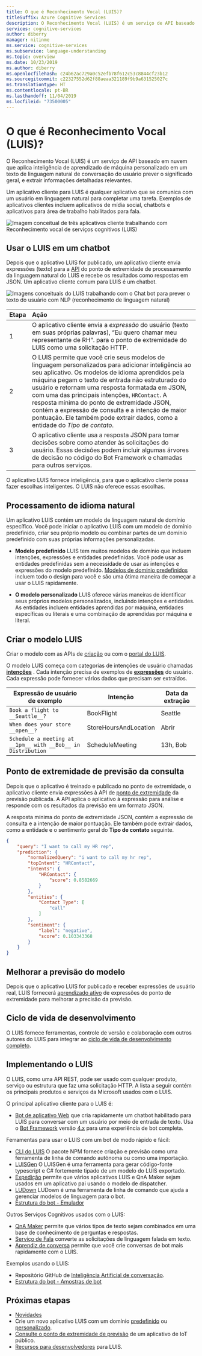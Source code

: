 ```yaml
---
title: O que é Reconhecimento Vocal (LUIS)?
titleSuffix: Azure Cognitive Services
description: O Reconhecimento Vocal (LUIS) é um serviço de API baseado em nuvem que aplica inteligência de aprendizado de máquina personalizado em um texto de linguagem natural de conversação do usuário prever o significado geral, e extrair informações detalhadas relevantes.
services: cognitive-services
author: diberry
manager: nitinme
ms.service: cognitive-services
ms.subservice: language-understanding
ms.topic: overview
ms.date: 10/23/2019
ms.author: diberry
ms.openlocfilehash: c24b62ac729a0c52efb78f612c53c8844cf23b12
ms.sourcegitcommit: c22327552d62f88aeaa321189f9b9a631525027c
ms.translationtype: HT
ms.contentlocale: pt-BR
ms.lasthandoff: 11/04/2019
ms.locfileid: "73500005"
---
```

# <a name="what-is-language-understanding-luis"></a>O que é Reconhecimento Vocal (LUIS)?

O Reconhecimento Vocal (LUIS) é um serviço de API baseado em nuvem que aplica inteligência de aprendizado de máquina personalizado em um texto de linguagem natural de conversação do usuário prever o significado geral, e extrair informações detalhadas relevantes. 

Um aplicativo cliente para LUIS é qualquer aplicativo que se comunica com um usuário em linguagem natural para completar uma tarefa. Exemplos de aplicativos clientes incluem aplicativos de mídia social, chatbots e aplicativos para área de trabalho habilitados para fala.  

![Imagem conceitual de três aplicativos cliente trabalhando com Reconhecimento vocal de serviços cognitivos (LUIS)](./media/luis-overview/luis-entry-point.png "Imagem conceitual de três aplicativos cliente que trabalham com Reconhecimento vocal de serviços cognitivos (LUIS)")

## <a name="use-luis-in-a-chat-bot"></a>Usar o LUIS em um chatbot

<a name="Accessing-LUIS"></a>

Depois que o aplicativo LUIS for publicado, um aplicativo cliente envia expressões (texto) para a [API][endpoint-apis] do ponto de extremidade de processamento da linguagem natural do LUIS e recebe os resultados como respostas em JSON. Um aplicativo cliente comum para LUIS é um chatbot.


![Imagens conceituais do LUIS trabalhando com o Chat bot para prever o texto do usuário com NLP (reconhecimento de linguagem natural)](./media/luis-overview/LUIS-chat-bot-request-response.svg "Imagens conceituais do LUIS que trabalham com o Chat bot para prever o texto do usuário com NLP (reconhecimento de linguagem natural)")

|Etapa|Ação|
|:--|:--|
|1|O aplicativo cliente envia a _expressão_ do usuário (texto em suas próprias palavras), “Eu quero chamar meu representante de RH”. para o ponto de extremidade do LUIS como uma solicitação HTTP.|
|2|O LUIS permite que você crie seus modelos de linguagem personalizados para adicionar inteligência ao seu aplicativo. Os modelos de idioma aprendidos pela máquina pegam o texto de entrada não estruturado do usuário e retornam uma resposta formatada em JSON, com uma das principais intenções, `HRContact`. A resposta mínima do ponto de extremidade JSON, contém a expressão de consulta e a intenção de maior pontuação. Ele também pode extrair dados, como a entidade do _Tipo de contato_.|
|3|O aplicativo cliente usa a resposta JSON para tomar decisões sobre como atender às solicitações do usuário. Essas decisões podem incluir algumas árvores de decisão no código do Bot Framework e chamadas para outros serviços. |

O aplicativo LUIS fornece inteligência, para que o aplicativo cliente possa fazer escolhas inteligentes. O LUIS não oferece essas escolhas. 

<a name="Key-LUIS-concepts"></a>
<a name="what-is-a-luis-model"></a>

## <a name="natural-language-processing"></a>Processamento de idioma natural

Um aplicativo LUIS contém um modelo de linguagem natural de domínio específico. Você pode iniciar o aplicativo LUIS com um modelo de domínio predefinido, criar seu próprio modelo ou combinar partes de um domínio predefinido com suas próprias informações personalizadas.

* **Modelo predefinido** LUIS tem muitos modelos de domínio que incluem intenções, expressões e entidades predefinidas. Você pode usar as entidades predefinidas sem a necessidade de usar as intenções e expressões do modelo predefinido. [Modelos de domínio predefinidos](luis-how-to-use-prebuilt-domains.md) incluem todo o design para você e são uma ótima maneira de começar a usar o LUIS rapidamente.

* **O modelo personalizado** LUIS oferece várias maneiras de identificar seus próprios modelos personalizados, incluindo intenções e entidades. As entidades incluem entidades aprendidas por máquina, entidades específicas ou literais e uma combinação de aprendidas por máquina e literal.

## <a name="build-the-luis-model"></a>Criar o modelo LUIS
Criar o modelo com as APIs de [criação](https://go.microsoft.com/fwlink/?linkid=2092087) ou com o [portal do LUIS](https://www.luis.ai).

O modelo LUIS começa com categorias de intenções de usuário chamadas **[intenções](luis-concept-intent.md)** . Cada intenção precisa de exemplos de **[expressões](luis-concept-utterance.md)** do usuário. Cada expressão pode fornecer vários dados que precisam ser extraídos. 

|Expressão de usuário de exemplo|Intenção|Data da extração|
|-----------|-----------|-----------|
|`Book a flight to __Seattle__?`|BookFlight|Seattle|
|`When does your store __open__?`|StoreHoursAndLocation|Abrir|
|`Schedule a meeting at __1pm__ with __Bob__ in Distribution`|ScheduleMeeting|13h, Bob|

## <a name="query-prediction-endpoint"></a>Ponto de extremidade de previsão da consulta

Depois que o aplicativo é treinado e publicado no ponto de extremidade, o aplicativo cliente envia expressões à API de [ponto de extremidade](https://go.microsoft.com/fwlink/?linkid=2092356) da previsão publicada. A API aplica o aplicativo à expressão para análise e responde com os resultados da previsão em um formato JSON.  

A resposta mínima do ponto de extremidade JSON, contém a expressão de consulta e a intenção de maior pontuação. Ele também pode extrair dados, como a entidade e o sentimento geral do **Tipo de contato** seguinte. 

```JSON
{
    "query": "I want to call my HR rep",
    "prediction": {
        "normalizedQuery": "i want to call my hr rep",
        "topIntent": "HRContact",
        "intents": {
            "HRContact": {
                "score": 0.8582669
            }
        },
        "entities": {
            "Contact Type": [
                "call"
            ]
        },
        "sentiment": {
            "label": "negative",
            "score": 0.103343368
        }
    }
}
```

## <a name="improve-model-prediction"></a>Melhorar a previsão do modelo

Depois que o aplicativo LUIS for publicado e receber expressões de usuário real, LUIS fornecerá [aprendizado ativo](luis-concept-review-endpoint-utterances.md) de expressões do ponto de extremidade para melhorar a precisão da previsão. 

<a name="using-luis"></a>

## <a name="development-lifecycle"></a>Ciclo de vida de desenvolvimento
O LUIS fornece ferramentas, controle de versão e colaboração com outros autores do LUIS para integrar ao [ciclo de vida de desenvolvimento completo](luis-concept-app-iteration.md). 

## <a name="implementing-luis"></a>Implementando o LUIS
O LUIS, como uma API REST, pode ser usado com qualquer produto, serviço ou estrutura que faz uma solicitação HTTP. A lista a seguir contém os principais produtos e serviços da Microsoft usados com o LUIS.

O principal aplicativo cliente para o LUIS é:
* [Bot de aplicativo Web](https://docs.microsoft.com/azure/bot-service/?view=azure-bot-service-4.0) que cria rapidamente um chatbot habilitado para LUIS para conversar com um usuário por meio de entrada de texto. Usa o [Bot Framework][bot-framework] versão [4.x](https://github.com/Microsoft/botbuilder-dotnet) para uma experiência de bot completa.

Ferramentas para usar o LUIS com um bot de modo rápido e fácil:
* [CLI do LUIS](https://github.com/Microsoft/botbuilder-tools/tree/master/packages/LUIS) O pacote NPM fornece criação e previsão como uma ferramenta de linha de comando autônoma ou como uma importação. 
* [LUISGen](https://github.com/Microsoft/botbuilder-tools/tree/master/packages/LUISGen) O LUISGen é uma ferramenta para gerar código-fonte typescript e C# fortemente tipado de um modelo do LUIS exportado.
* [Expedição](https://aka.ms/dispatch-tool) permite que vários aplicativos LUIS e QnA Maker sejam usados em um aplicativo pai usando o modelo de dispatcher.
* [LUDown](https://github.com/Microsoft/botbuilder-tools/tree/master/packages/Ludown) LUDown é uma ferramenta de linha de comando que ajuda a gerenciar modelos de linguagem para o bot.
* [Estrutura do bot - Emulador](https://github.com/microsoft/BotFramework-Composer)

Outros Serviços Cognitivos usados com o LUIS:
* [QnA Maker][qnamaker] permite que vários tipos de texto sejam combinados em uma base de conhecimento de perguntas e respostas.
* [Serviço de Fala](../Speech-Service/overview.md) converte as solicitações de linguagem falada em texto. 
* [Aprendiz de conversa](https://docs.microsoft.com/azure/cognitive-services/labs/conversation-learner/overview) permite que você crie conversas de bot mais rapidamente com o LUIS.

Exemplos usando o LUIS:
* Repositório GitHub de [Inteligência Artificial de conversação](https://github.com/Microsoft/AI).
* [Estrutura do bot - Amostras de bot](https://github.com/microsoft/BotBuilder-Samples)

## <a name="next-steps"></a>Próximas etapas

* [Novidades](whats-new.md)
* Crie um novo aplicativo LUIS com um domínio [predefinido](luis-get-started-create-app.md) ou [personalizado](luis-quickstart-intents-only.md).
* [Consulte o ponto de extremidade de previsão](luis-get-started-get-intent-from-browser.md) de um aplicativo de IoT público. 
* [Recursos para desenvolvedores](developer-reference-resource.md) para LUIS. 

[bot-framework]: https://docs.microsoft.com/bot-framework/
[flow]: https://docs.microsoft.com/connectors/luis/
[authoring-apis]: https://go.microsoft.com/fwlink/?linkid=2092087
[endpoint-apis]: https://go.microsoft.com/fwlink/?linkid=2092356
[qnamaker]: https://qnamaker.ai/
